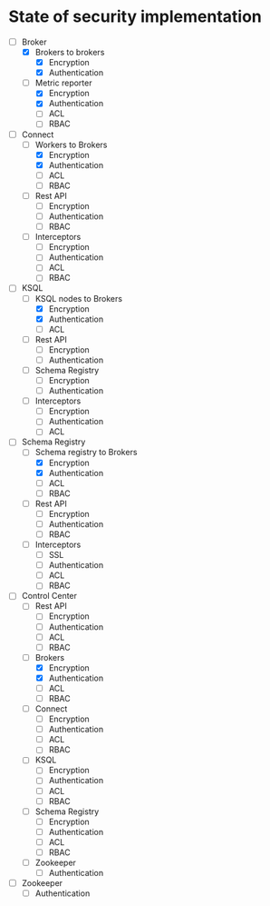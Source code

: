 # State of security implementation

- [ ] Broker
  - [X] Brokers to brokers
    - [X] Encryption
    - [X] Authentication
  - [ ] Metric reporter
    - [X] Encryption
    - [X] Authentication
    - [ ] ACL
    - [ ] RBAC

- [ ] Connect
  - [ ] Workers to Brokers
    - [X] Encryption
    - [X] Authentication
    - [ ] ACL
    - [ ] RBAC
  - [ ] Rest API
    - [ ] Encryption
    - [ ] Authentication
    - [ ] RBAC
  - [ ] Interceptors
    - [ ] Encryption
    - [ ] Authentication
    - [ ] ACL
    - [ ] RBAC

- [ ] KSQL
  - [ ] KSQL nodes to Brokers
    - [X] Encryption
    - [X] Authentication
    - [ ] ACL
  - [ ] Rest API
    - [ ] Encryption
    - [ ] Authentication
  - [ ] Schema Registry
    - [ ] Encryption
    - [ ] Authentication
  - [ ] Interceptors
    - [ ] Encryption
    - [ ] Authentication
    - [ ] ACL

- [ ] Schema Registry
  - [ ] Schema registry to Brokers
    - [X] Encryption
    - [X] Authentication
    - [ ] ACL
    - [ ] RBAC
  - [ ] Rest API
    - [ ] Encryption
    - [ ] Authentication
    - [ ] RBAC
  - [ ] Interceptors
    - [ ] SSL
    - [ ] Authentication
    - [ ] ACL
    - [ ] RBAC

- [ ] Control Center
  - [ ] Rest API
    - [ ] Encryption
    - [ ] Authentication
    - [ ] ACL
    - [ ] RBAC
  - [ ] Brokers
    - [X] Encryption
    - [X] Authentication
    - [ ] ACL
    - [ ] RBAC
  - [ ] Connect
    - [ ] Encryption
    - [ ] Authentication
    - [ ] ACL
    - [ ] RBAC
  - [ ] KSQL
    - [ ] Encryption
    - [ ] Authentication
    - [ ] ACL
    - [ ] RBAC
  - [ ] Schema Registry
    - [ ] Encryption
    - [ ] Authentication
    - [ ] ACL
    - [ ] RBAC
  - [ ] Zookeeper
    - [ ] Authentication

- [ ] Zookeeper
  - [ ] Authentication
